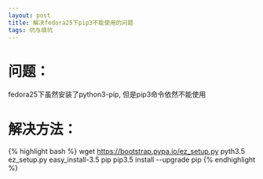 ```yaml
---
layout: post
title: 解决fedora25下pip3不能使用的问题
tags: 坑与填坑
---
```

# 问题：
fedora25下虽然安装了python3-pip, 但是pip3命令依然不能使用

# 解决方法：

{% highlight bash %}
wget https://bootstrap.pypa.io/ez_setup.py
pyth3.5 ez_setup.py
easy_install-3.5 pip 
pip3.5 install --upgrade pip
{% endhighlight %}
